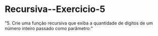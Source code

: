 # Recursiva--Exercicio-5
"5. Crie uma função recursiva que exiba a quantidade de dígitos de um número inteiro passado como parâmetro:"
